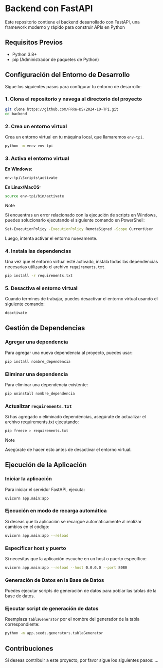 # Backend con FastAPI
Este repositorio contiene el backend desarrollado con FastAPI, una framework moderno y rápido para construir APIs en Python
## Requisitos Previos
* Python 3.8+
* pip (Administrador de paquetes de Python)

## Configuración del Entorno de Desarrollo
Sigue los siguientes pasos para configurar tu entorno de desarrollo:

### 1. Clona el repositorio y navega al directorio del proyecto

```sh
git clone https://github.com/FRRe-DS/2024-10-TPI.git
cd backend
```
### 2. Crea un entorno virtual
Crea un entorno virtual en tu máquina local, que llamaremos `env-tpi`.

```sh
python -m venv env-tpi
```
### 3. Activa el entorno virtual
**En Windows:**
```sh
env-tpi\Scripts\activate
```
**En Linux/MacOS:**
``` sh
source env-tpi/bin/activate
```
> [!NOTE]
> Si encuentras un error relacionado con la ejecución de scripts en Windows, puedes solucionarlo ejecutando el siguiente comando en PowerShell:

```sh
Set-ExecutionPolicy -ExecutionPolicy RemoteSigned -Scope CurrentUser
```
Luego, intenta activar el entorno nuevamente.

### 4. Instala las dependencias
Una vez que el entorno virtual esté activado, instala todas las dependencias necesarias utilizando el archivo `requirements.txt`.

```sh
pip install -r requirements.txt
```

### 5. Desactiva el entorno virtual
Cuando termines de trabajar, puedes desactivar el entorno virtual usando el siguiente comando:

```sh
deactivate
```
## Gestión de Dependencias
### Agregar una dependencia
Para agregar una nueva dependencia al proyecto, puedes usar:

```sh
pip install nombre_dependencia
```
### Eliminar una dependencia
Para eliminar una dependencia existente:

```sh
pip uninstall nombre_dependencia
```
### Actualizar `requirements.txt`
Si has agregado o eliminado dependencias, asegúrate de actualizar el archivo requirements.txt ejecutando:

```sh
pip freeze > requirements.txt
```
> [!NOTE]
> Asegúrate de hacer esto antes de desactivar el entorno virtual.

## Ejecución de la Aplicación
### Iniciar la aplicación
Para iniciar el servidor FastAPI, ejecuta:

```sh
uvicorn app.main:app
```
### Ejecución en modo de recarga automática
Si deseas que la aplicación se recargue automáticamente al realizar cambios en el código:

```sh
uvicorn app.main:app --reload
```
### Especificar host y puerto
Si necesitas que la aplicación escuche en un host o puerto específico:

```sh
uvicorn app.main:app --reload --host 0.0.0.0 --port 8080
```

### Generación de Datos en la Base de Datos
Puedes ejecutar scripts de generación de datos para poblar las tablas de la base de datos.

### Ejecutar script de generación de datos
Reemplaza `tablaGenerator` por el nombre del generador de la tabla correspondiente:

```sh
python -m app.seeds.generators.tablaGenerator
```

## Contribuciones
Si deseas contribuir a este proyecto, por favor sigue los siguientes pasos:
...
